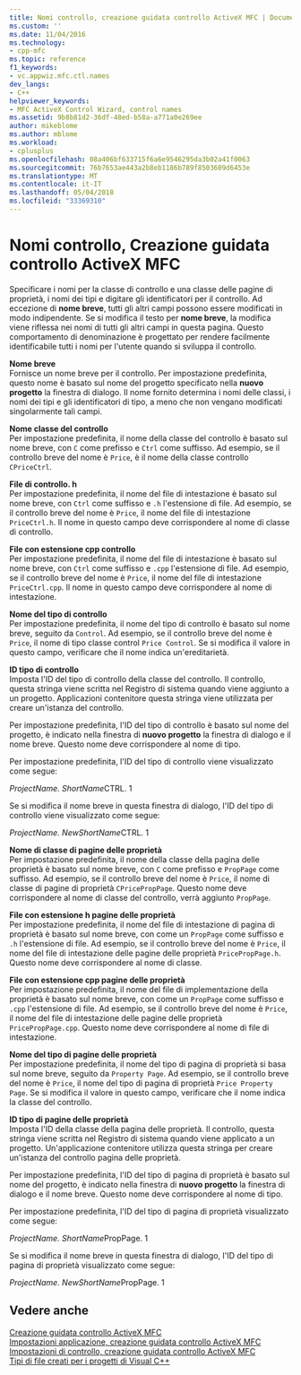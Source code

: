 ```yaml
---
title: Nomi controllo, creazione guidata controllo ActiveX MFC | Documenti Microsoft
ms.custom: ''
ms.date: 11/04/2016
ms.technology:
- cpp-mfc
ms.topic: reference
f1_keywords:
- vc.appwiz.mfc.ctl.names
dev_langs:
- C++
helpviewer_keywords:
- MFC ActiveX Control Wizard, control names
ms.assetid: 9b8b81d2-36df-48ed-b58a-a771a0e269ee
author: mikeblome
ms.author: mblome
ms.workload:
- cplusplus
ms.openlocfilehash: 08a406bf633715f6a6e9546295da3b02a41f0063
ms.sourcegitcommit: 76b7653ae443a2b8eb1186b789f8503609d6453e
ms.translationtype: MT
ms.contentlocale: it-IT
ms.lasthandoff: 05/04/2018
ms.locfileid: "33369310"
---
```

# <a name="control-names-mfc-activex-control-wizard"></a>Nomi controllo, Creazione guidata controllo ActiveX MFC
Specificare i nomi per la classe di controllo e una classe delle pagine di proprietà, i nomi dei tipi e digitare gli identificatori per il controllo. Ad eccezione di **nome breve**, tutti gli altri campi possono essere modificati in modo indipendente. Se si modifica il testo per **nome breve**, la modifica viene riflessa nei nomi di tutti gli altri campi in questa pagina. Questo comportamento di denominazione è progettato per rendere facilmente identificabile tutti i nomi per l'utente quando si sviluppa il controllo.  
  
 **Nome breve**  
 Fornisce un nome breve per il controllo. Per impostazione predefinita, questo nome è basato sul nome del progetto specificato nella **nuovo progetto** la finestra di dialogo. Il nome fornito determina i nomi delle classi, i nomi dei tipi e gli identificatori di tipo, a meno che non vengano modificati singolarmente tali campi.  
  
 **Nome classe del controllo**  
 Per impostazione predefinita, il nome della classe del controllo è basato sul nome breve, con `C` come prefisso e `Ctrl` come suffisso. Ad esempio, se il controllo breve del nome è `Price`, è il nome della classe controllo `CPriceCtrl`.  
  
 **File di controllo. h**  
 Per impostazione predefinita, il nome del file di intestazione è basato sul nome breve, con `Ctrl` come suffisso e `.h` l'estensione di file. Ad esempio, se il controllo breve del nome è `Price`, il nome del file di intestazione `PriceCtrl.h`. Il nome in questo campo deve corrispondere al nome di classe di controllo.  
  
 **File con estensione cpp controllo**  
 Per impostazione predefinita, il nome del file di intestazione è basato sul nome breve, con `Ctrl` come suffisso e `.cpp` l'estensione di file. Ad esempio, se il controllo breve del nome è `Price`, il nome del file di intestazione `PriceCtrl.cpp`. Il nome in questo campo deve corrispondere al nome di intestazione.  
  
 **Nome del tipo di controllo**  
 Per impostazione predefinita, il nome del tipo di controllo è basato sul nome breve, seguito da `Control`. Ad esempio, se il controllo breve del nome è `Price`, il nome di tipo classe control `Price Control`. Se si modifica il valore in questo campo, verificare che il nome indica un'ereditarietà.  
  
 **ID tipo di controllo**  
 Imposta l'ID del tipo di controllo della classe del controllo. Il controllo, questa stringa viene scritta nel Registro di sistema quando viene aggiunto a un progetto. Applicazioni contenitore questa stringa viene utilizzata per creare un'istanza del controllo.  
  
 Per impostazione predefinita, l'ID del tipo di controllo è basato sul nome del progetto, è indicato nella finestra di **nuovo progetto** la finestra di dialogo e il nome breve. Questo nome deve corrispondere al nome di tipo.  
  
 Per impostazione predefinita, l'ID del tipo di controllo viene visualizzato come segue:  
  
 *ProjectName. ShortName*CTRL. 1  
  
 Se si modifica il nome breve in questa finestra di dialogo, l'ID del tipo di controllo viene visualizzato come segue:  
  
 *ProjectName. NewShortName*CTRL. 1  
  
 **Nome di classe di pagine delle proprietà**  
 Per impostazione predefinita, il nome della classe della pagina delle proprietà è basato sul nome breve, con `C` come prefisso e `PropPage` come suffisso. Ad esempio, se il controllo breve del nome è `Price`, il nome di classe di pagine di proprietà `CPricePropPage`. Questo nome deve corrispondere al nome di classe del controllo, verrà aggiunto `PropPage`.  
  
 **File con estensione h pagine delle proprietà**  
 Per impostazione predefinita, il nome del file di intestazione di pagina di proprietà è basato sul nome breve, con come un `PropPage` come suffisso e `.h` l'estensione di file. Ad esempio, se il controllo breve del nome è `Price`, il nome del file di intestazione delle pagine delle proprietà `PricePropPage.h`. Questo nome deve corrispondere al nome di classe.  
  
 **File con estensione cpp pagine delle proprietà**  
 Per impostazione predefinita, il nome del file di implementazione della proprietà è basato sul nome breve, con come un `PropPage` come suffisso e `.cpp` l'estensione di file. Ad esempio, se il controllo breve del nome è `Price`, il nome del file di intestazione delle pagine delle proprietà `PricePropPage.cpp`. Questo nome deve corrispondere al nome di file di intestazione.  
  
 **Nome del tipo di pagine delle proprietà**  
 Per impostazione predefinita, il nome del tipo di pagina di proprietà si basa sul nome breve, seguito da `Property Page`. Ad esempio, se il controllo breve del nome è `Price`, il nome del tipo di pagina di proprietà `Price Property Page`. Se si modifica il valore in questo campo, verificare che il nome indica la classe del controllo.  
  
 **ID tipo di pagine delle proprietà**  
 Imposta l'ID della classe della pagina delle proprietà. Il controllo, questa stringa viene scritta nel Registro di sistema quando viene applicato a un progetto. Un'applicazione contenitore utilizza questa stringa per creare un'istanza del controllo pagina delle proprietà.  
  
 Per impostazione predefinita, l'ID del tipo di pagina di proprietà è basato sul nome del progetto, è indicato nella finestra di **nuovo progetto** la finestra di dialogo e il nome breve. Questo nome deve corrispondere al nome di tipo.  
  
 Per impostazione predefinita, l'ID del tipo di pagina di proprietà visualizzato come segue:  
  
 *ProjectName. ShortName*PropPage. 1  
  
 Se si modifica il nome breve in questa finestra di dialogo, l'ID del tipo di pagina di proprietà visualizzato come segue:  
  
 *ProjectName. NewShortName*PropPage. 1  
  
## <a name="see-also"></a>Vedere anche  
 [Creazione guidata controllo ActiveX MFC](../../mfc/reference/mfc-activex-control-wizard.md)   
 [Impostazioni applicazione, creazione guidata controllo ActiveX MFC](../../mfc/reference/application-settings-mfc-activex-control-wizard.md)   
 [Impostazioni di controllo, creazione guidata controllo ActiveX MFC](../../mfc/reference/control-settings-mfc-activex-control-wizard.md)   
 [Tipi di file creati per i progetti di Visual C++](../../ide/file-types-created-for-visual-cpp-projects.md)

